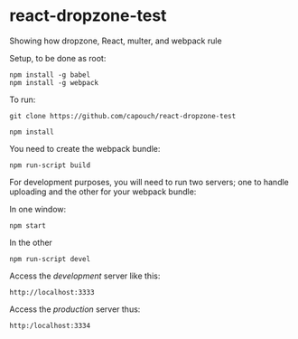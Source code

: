 # react-dropzone-test
Showing how dropzone, React, multer, and webpack rule

Setup, to be done as root:

    npm install -g babel
    npm install -g webpack

To run:

    git clone https://github.com/capouch/react-dropzone-test

    npm install

You need to create the webpack bundle:

    npm run-script build

For development purposes, you will need to run two servers; one to handle uploading
and the other for your webpack bundle:

In one window:

    npm start

In the other

    npm run-script devel

Access the *development* server like this:

    http://localhost:3333

Access the *production* server thus:

    http:/localhost:3334
